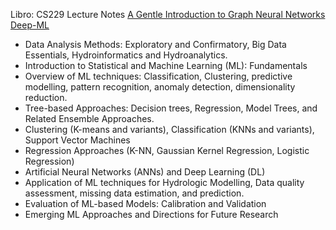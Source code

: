 Libro: CS229 Lecture Notes
[A Gentle Introduction to Graph Neural Networks](https://distill.pub/2021/gnn-intro/)
[Deep-ML](https://www.deep-ml.com/)

- Data Analysis Methods: Exploratory and Confirmatory, Big Data Essentials, Hydroinformatics and Hydroanalytics.
- Introduction to Statistical and Machine Learning (ML): Fundamentals
- Overview of ML techniques: Classification, Clustering, predictive modelling, pattern recognition, anomaly detection, dimensionality reduction.
- Tree-based Approaches: Decision trees, Regression, Model Trees, and Related Ensemble Approaches.
- Clustering (K-means and variants), Classification (KNNs and variants), Support Vector Machines
- Regression Approaches (K-NN, Gaussian Kernel Regression, Logistic Regression)
- Artificial Neural Networks (ANNs) and Deep Learning (DL)
- Application of ML techniques for Hydrologic Modelling, Data quality assessment, missing data estimation, and prediction.
- Evaluation of ML-based Models: Calibration and Validation
- Emerging ML Approaches and Directions for Future Research
